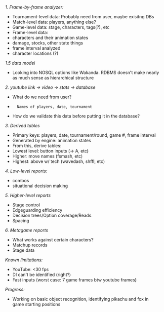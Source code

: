 
*1. Frame-by-frame analyzer:*
- Tournament-level data: Probably need from user, maybe exisitng DBs
- Match-level data: players, anything else?
- Game-level data: stage, characters, tags(?), etc
- Frame-level data:
-   characters and their animation states
-   damage, stocks, other state things
-   frame interval analyzed
-   character locations (?)

*1.5 data model*
- Looking into NOSQL options like Wakanda. RDBMS doesn't make nearly as much sense as hierarchical structure

*2. youtube link -> video -> stats -> database*
-	What do we need from user?
-		Names of players, date, tournament
-	How do we validate this data before putting it in the database?

*3. Derived tables*
-	Primary keys: players, date, tournament/round, game #, frame interval
-	Generated by engine: animation states
-	From this, derive tables:
-	Lowest level: button inputs (-> A, etc)
-	Higher: move names (fsmash, etc)
-	Highest: above w/ tech (wavedash, shffl, etc)

*4. Low-level reports:*
-   combos
-	situational decision making

*5. Higher-level reports*
-	Stage control
-	Edgeguarding efficiency
-	Decision trees/Option coverage/Reads
-	Spacing

*6. Metagame reports*
-	What works against certain characters?
-	Matchup records
-	Stage data

*Known limitations:*
-	YouTube: <30 fps
-	DI can't be identified (right?)
-	Fast inputs (worst case: 7 game frames btw youtube frames)

*Progress:*
-   Working on basic object recognition, identifying pikachu and fox in game starting positions
